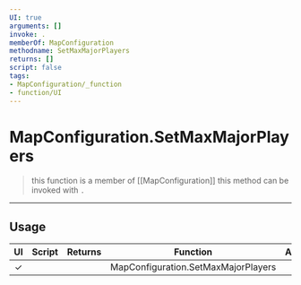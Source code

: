 ```yaml
---
UI: true
arguments: []
invoke: .
memberOf: MapConfiguration
methodname: SetMaxMajorPlayers
returns: []
script: false
tags:
- MapConfiguration/_function
- function/UI
---
```

# MapConfiguration.SetMaxMajorPlayers
> this function is a member of [[MapConfiguration]]
> this method can be invoked with `.`
-----
## Usage
|  UI | Script | Returns | Function | Arguments |
|:---:|:------:|-------:|:--------:|:---------|
|✓| ||MapConfiguration.SetMaxMajorPlayers||

